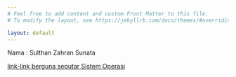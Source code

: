 ```yaml
---
# Feel free to add content and custom Front Matter to this file.
# To modify the layout, see https://jekyllrb.com/docs/themes/#overriding-theme-defaults

layout: default
---
```

<p>Nama : Sulthan Zahran Sunata</p>
<div>    
    <a href="https://sulthanzahran.github.io/os201/url.md">link-link berguna seputar Sistem Operasi</a>
</div>
